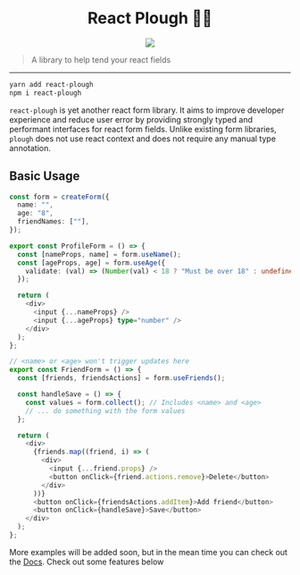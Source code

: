 <h1 align="center">React Plough 👨‍🌾</h1>

<p align="center">
    <img src="https://img.shields.io/npm/l/react-plough">
</p>

> A library to help tend your react fields

---

```sh
yarn add react-plough
npm i react-plough
```

`react-plough` is yet another react form library. It aims to improve developer experience and reduce user error by providing strongly typed and performant interfaces for react form fields. Unlike existing form libraries, `plough` does not use react context and does not require any manual type annotation.

## Basic Usage

```ts
const form = createForm({
  name: "",
  age: "8",
  friendNames: [""],
});

export const ProfileForm = () => {
  const [nameProps, name] = form.useName();
  const [ageProps, age] = form.useAge({
    validate: (val) => (Number(val) < 18 ? "Must be over 18" : undefined),
  });

  return (
    <div>
      <input {...nameProps} />
      <input {...ageProps} type="number" />
    </div>
  );
};

// <name> or <age> won't trigger updates here
export const FriendForm = () => {
  const [friends, friendsActions] = form.useFriends();

  const handleSave = () => {
    const values = form.collect(); // Includes <name> and <age>
    // ... do something with the form values
  };

  return (
    <div>
      {friends.map((friend, i) => (
        <div>
          <input {...friend.props} />
          <button onClick={friend.actions.remove}>Delete</button>
        </div>
      ))}
      <button onClick={friendsActions.addItem}>Add friend</button>
      <button onClick={handleSave}>Save</button>
    </div>
  );
};
```

More examples will be added soon, but in the mean time you can check out the [Docs](https://react-plough.vercel.app/). Check out some features below
